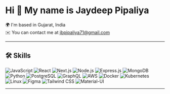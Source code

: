 # Hi 👋 My name is Jaydeep Pipaliya
🌍 I'm based in Gujarat, India  
✉️ You can contact me at [jbpipaliya71@gmail.com](mailto:jbpipaliya71@gmail.com)

---

## 🛠️ Skills  
![JavaScript](https://img.shields.io/badge/JavaScript-000?logo=javascript&logoColor=yellow)
![React](https://img.shields.io/badge/React-000?logo=react&logoColor=61DAFB)
![Next.js](https://img.shields.io/badge/Next.js-000?logo=next.js&logoColor=white)
![Node.js](https://img.shields.io/badge/Node.js-000?logo=node.js&logoColor=green)
![Express.js](https://img.shields.io/badge/Express.js-000?logo=express&logoColor=white)
![MongoDB](https://img.shields.io/badge/MongoDB-000?logo=mongodb&logoColor=green)
![Python](https://img.shields.io/badge/Python-000?logo=python&logoColor=white)
![PostgreSQL](https://img.shields.io/badge/PostgreSQL-000?logo=postgresql&logoColor=blue)
![GraphQL](https://img.shields.io/badge/GraphQL-000?logo=graphql&logoColor=E10098)
![AWS](https://img.shields.io/badge/AWS-000?logo=amazonaws&logoColor=orange)
![Docker](https://img.shields.io/badge/Docker-000?logo=docker&logoColor=blue)
![Kubernetes](https://img.shields.io/badge/Kubernetes-000?logo=kubernetes&logoColor=blue)
![Linux](https://img.shields.io/badge/Linux-000?logo=linux&logoColor=yellow)
![Figma](https://img.shields.io/badge/Figma-000?logo=figma&logoColor=red)
![Tailwind CSS](https://img.shields.io/badge/Tailwind%20CSS-000?logo=tailwind-css&logoColor=38B2AC)
![Material-UI](https://img.shields.io/badge/Material--UI-000?logo=mui&logoColor=white)


---

